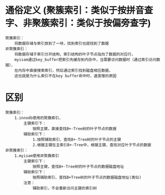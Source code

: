 # 通俗定义 (聚簇索引：类似于按拼音查字、非聚簇索引：类似于按偏旁查字)
    聚簇索引：
        将数据存储与索引放到了一块，找到索引也就找到了数据
    非聚簇索引：
        将数据存储于索引分开结构，索引结构的叶子节点指向了数据的对应行，
        myisam通过key_buffer把索引先缓存到内存中，当需要访问数据时（通过索引访问数据），
        在内存中直接搜索索引，然后通过索引找到磁盘相应数据，
        这也就是为什么索引不在key buffer命中时，速度慢的原因
    
# 区别
    聚簇索引：
        1.innodb使用的聚簇索引、
            主键索引下：
                按照主键，直接查找B+-Tree树的叶子节点的数据
            辅助索引下：
                1.按照辅助索引、查找B+-Tree树的叶子节点的主键
                2.根据主键在主索引B+-Tree中，根据主键，查找对应叶子节点的数据
    非聚簇索引：
        1.myisam使用非聚簇索引
            主键索引下：
                按照主键，查找B+-Tree树的叶子节点的数据磁盘地址
            辅助索引下：
                按照辅助索引、查找B+Tree树的叶子节点的数据磁盘地址(类似)
            注意：
                辅助索引，不会重新访问主键的索引树